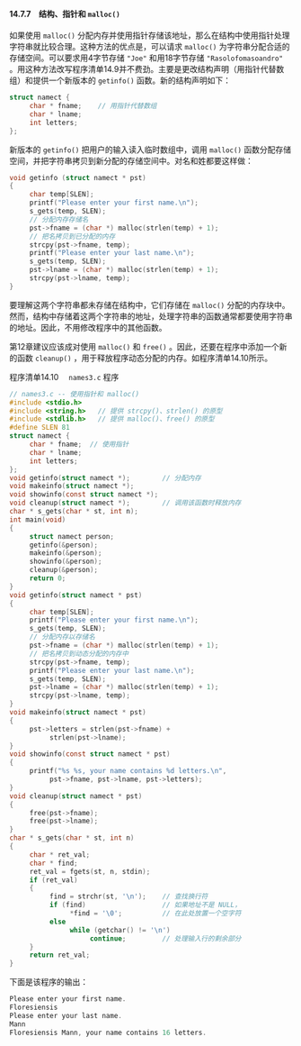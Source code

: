 #### 14.7.7　结构、指针和 `malloc()` 

如果使用 `malloc()` 分配内存并使用指针存储该地址，那么在结构中使用指针处理字符串就比较合理。这种方法的优点是，可以请求 `malloc()` 为字符串分配合适的存储空间。可以要求用4字节存储 `"Joe"` 和用18字节存储 `"Rasolofomasoandro"` 。用这种方法改写程序清单14.9并不费劲。主要是更改结构声明（用指针代替数组）和提供一个新版本的 `getinfo()` 函数。新的结构声明如下：

```c
struct namect {
     char * fname;    // 用指针代替数组
     char * lname;
     int letters;
};
```

新版本的 `getinfo()` 把用户的输入读入临时数组中，调用 `malloc()` 函数分配存储空间，并把字符串拷贝到新分配的存储空间中。对名和姓都要这样做：

```c
void getinfo (struct namect * pst)
{
     char temp[SLEN];
     printf("Please enter your first name.\n");
     s_gets(temp, SLEN);
     // 分配内存存储名
     pst->fname = (char *) malloc(strlen(temp) + 1);
     // 把名拷贝到已分配的内存
     strcpy(pst->fname, temp);
     printf("Please enter your last name.\n");
     s_gets(temp, SLEN);
     pst->lname = (char *) malloc(strlen(temp) + 1);
     strcpy(pst->lname, temp);
}
```

要理解这两个字符串都未存储在结构中，它们存储在 `malloc()` 分配的内存块中。然而，结构中存储着这两个字符串的地址，处理字符串的函数通常都要使用字符串的地址。因此，不用修改程序中的其他函数。

第12章建议应该成对使用 `malloc()` 和 `free()` 。因此，还要在程序中添加一个新的函数 `cleanup()` ，用于释放程序动态分配的内存。如程序清单14.10所示。

程序清单14.10　 `names3.c` 程序

```c
// names3.c -- 使用指针和 malloc()
#include <stdio.h>
#include <string.h>   // 提供 strcpy()、strlen() 的原型
#include <stdlib.h>   // 提供 malloc()、free() 的原型
#define SLEN 81
struct namect {
     char * fname;  // 使用指针
     char * lname;
     int letters;
};
void getinfo(struct namect *);        // 分配内存
void makeinfo(struct namect *);
void showinfo(const struct namect *);
void cleanup(struct namect *);        // 调用该函数时释放内存
char * s_gets(char * st, int n);
int main(void)
{
     struct namect person;
     getinfo(&person);
     makeinfo(&person);
     showinfo(&person);
     cleanup(&person);
     return 0;
}
void getinfo(struct namect * pst)
{
     char temp[SLEN];
     printf("Please enter your first name.\n");
     s_gets(temp, SLEN);
     // 分配内存以存储名
     pst->fname = (char *) malloc(strlen(temp) + 1);
     // 把名拷贝到动态分配的内存中
     strcpy(pst->fname, temp);
     printf("Please enter your last name.\n");
     s_gets(temp, SLEN);
     pst->lname = (char *) malloc(strlen(temp) + 1);
     strcpy(pst->lname, temp);
}
void makeinfo(struct namect * pst)
{
     pst->letters = strlen(pst->fname) +
          strlen(pst->lname);
}
void showinfo(const struct namect * pst)
{
     printf("%s %s, your name contains %d letters.\n",
          pst->fname, pst->lname, pst->letters);
}
void cleanup(struct namect * pst)
{
     free(pst->fname);
     free(pst->lname);
}
char * s_gets(char * st, int n)
{
     char * ret_val;
     char * find;
     ret_val = fgets(st, n, stdin);
     if (ret_val)
     {
          find = strchr(st, '\n');    // 查找换行符
          if (find)                   // 如果地址不是 NULL，
               *find = '\0';          // 在此处放置一个空字符
          else
               while (getchar() != '\n')
                    continue;         // 处理输入行的剩余部分
     }
     return ret_val;
}
```

下面是该程序的输出：

```c
Please enter your first name.
Floresiensis
Please enter your last name.
Mann
Floresiensis Mann, your name contains 16 letters.

```

